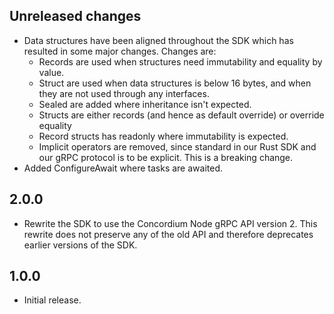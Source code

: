 ## Unreleased changes
- Data structures have been aligned throughout the SDK which has resulted in some major changes. Changes are:
  - Records are used when structures need immutability and equality by value.
  - Struct are used when data structures is below 16 bytes, and when they are not used through any interfaces.
  - Sealed are added where inheritance isn't expected.
  - Structs are either records (and hence as default override) or override equality
  - Record structs has readonly where immutability is expected.
  - Implicit operators are removed, since standard in our Rust SDK and our gRPC protocol is to be explicit. This is a breaking change.
- Added ConfigureAwait where tasks are awaited.

## 2.0.0
- Rewrite the SDK to use the Concordium Node gRPC API version 2. This
  rewrite does not preserve any of the old API and therefore deprecates
  earlier versions of the SDK.

## 1.0.0
- Initial release.
